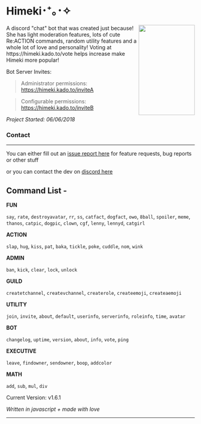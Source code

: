 # **Himeki･⁺｡･✧**

 <img align="right" width="150" height="240" src="https://i.imgur.com/U2ueJ3Y.jpg">
A discord "chat" bot that was created just because! She has light moderation features, lots of cute Re:ACTION commands, random utility features and a whole lot of love and personality! Voting at https://himeki.kado.to/vote helps increase make Himeki more popular!

Bot Server Invites:

> Administrator permissions: https://himeki.kado.to/inviteA

> Configurable permissions: https://himeki.kado.to/inviteB

*Project Started: 06/06/2018*

### Contact
* * *
You can either fill out an [issue report here](https://github.com/kadoto/himeki/issues) for feature requests, bug reports or other stuff

or you can contact the dev on [discord here](https://discord.com/users/251479856406069248)


## **Command List -**

**FUN**

`say`, `rate`, `destroyavatar`, `rr`, `ss`, `catfact`, `dogfact`, `owo`, `8ball`, `spoiler`, `meme`, `thanos`, `catpic`, `dogpic`, `clown`, `cgf`, `lenny`, `lennyd`, `catgirl`

**ACTION**

`slap`, `hug`, `kiss`, `pat`, `baka`, `tickle`, `poke`, `cuddle`, `nom`, `wink`

**ADMIN**

`ban`, `kick`, `clear`, `lock`, `unlock`

**GUILD**

`createtchannel`, `createvchannel`, `createrole`, `createemoji`, `createaemoji`

**UTILITY**

`join`, `invite`, `about`, `default`, `userinfo`, `serverinfo`, `roleinfo`, `time`, `avatar`

**BOT**

`changelog`, `uptime`, `version`, `about`, `info`, `vote`, `ping`

**EXECUTIVE**

`leave`, `findowner`, `sendowner`, `boop`, `addcolor`

**MATH**

`add`, `sub`, `mul`, `div`

Current Version: v1.6.1

*Written in javascript + made with love*
* * *
